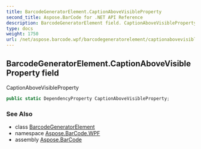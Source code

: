 ```yaml
---
title: BarcodeGeneratorElement.CaptionAboveVisibleProperty
second_title: Aspose.BarCode for .NET API Reference
description: BarcodeGeneratorElement field. CaptionAboveVisibleProperty
type: docs
weight: 1750
url: /net/aspose.barcode.wpf/barcodegeneratorelement/captionabovevisibleproperty/
---
```

## BarcodeGeneratorElement.CaptionAboveVisibleProperty field

CaptionAboveVisibleProperty

```csharp
public static DependencyProperty CaptionAboveVisibleProperty;
```

### See Also

* class [BarcodeGeneratorElement](../)
* namespace [Aspose.BarCode.WPF](../../../aspose.barcode.wpf/)
* assembly [Aspose.BarCode](../../../)


